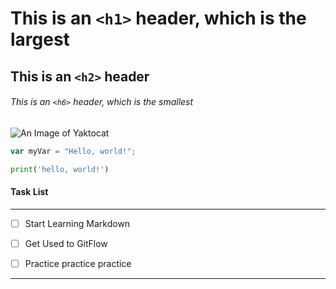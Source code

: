 # This is an `<h1>` header, which is the largest

## This is an `<h2>` header

###### This is an `<h6>` header, which is the smallest



![An Image of Yaktocat](https://octodex.github.com/images/yaktocat.png)




``` javascript
var myVar = "Hello, world!";
```


``` python
print('hello, world!')
```


#### Task List

---


- [ ] Start Learning Markdown
- [ ] Get Used to GitFlow
- [ ] Practice practice practice


---
